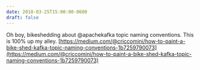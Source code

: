 ```yaml
---
date: 2018-03-25T15:00:00-0600
draft: false
---
```




Oh boy, bikeshedding about @apachekafka topic naming conventions. This is 100% up my alley. [https://medium.com/@criccomini/how-to-paint-a-bike-shed-kafka-topic-naming-conventions-1b7259790073](https://medium.com/@criccomini/how-to-paint-a-bike-shed-kafka-topic-naming-conventions-1b7259790073)



